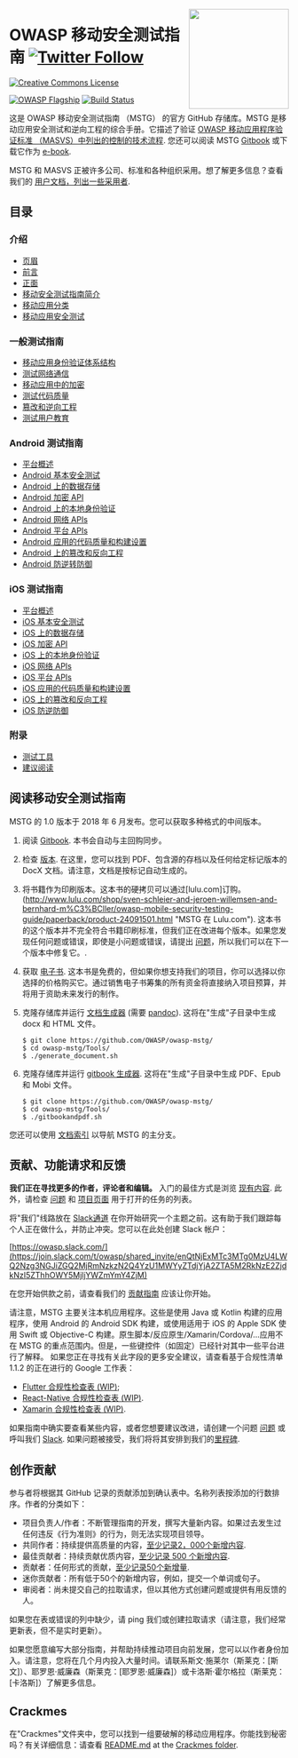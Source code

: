 <a href="https://leanpub.com/mobile-security-testing-guide"><img width=180px align="right" style="float: right;" src="Document/Images/mstg-cover-release-small.jpg"></a>

# OWASP 移动安全测试指南 [![Twitter Follow](https://img.shields.io/twitter/follow/OWASP_MSTG.svg?style=social&label=Follow)](https://twitter.com/OWASP_MSTG)

[![Creative Commons License](https://licensebuttons.net/l/by-sa/4.0/88x31.png)](https://creativecommons.org/licenses/by-sa/4.0/ "CC BY-SA 4.0")

[![OWASP Flagship](https://img.shields.io/badge/owasp-flagship%20project-48A646.svg)](https://www.owasp.org/index.php/Category:OWASP_Project#tab=Project_Inventory)
[![Build Status](https://travis-ci.com/OWASP/owasp-mstg.svg?branch=master)](https://travis-ci.com/OWASP/owasp-mstg)

这是 OWASP 移动安全测试指南 （MSTG） 的官方 GitHub 存储库。MSTG 是移动应用安全测试和逆向工程的综合手册。它描述了验证 [OWASP 移动应用程序验证标准 （MASVS）中列出的控制的技术流程](https://github.com/OWASP/owasp-masvs "MASVS").
您还可以阅读 MSTG [Gitbook](https://mobile-security.gitbook.io/mobile-security-testing-guide/ "MSTG @ Gitbook") 或下载它作为 [e-book](https://leanpub.com/mobile-security-testing-guide-preview "MSTG as an e-book").

MSTG 和 MASVS 正被许多公司、标准和各种组织采用。想了解更多信息？查看我们的 [用户文档，列出一些采用者](Users.md).

## 目录

### 介绍

- [页眉](Document/0x00-Header.md)
- [前言](Document/Foreword.md)
- [正面](Document/0x02-Frontispiece.md)
- [移动安全测试指南简介](Document/0x03-Overview.md)
- [移动应用分类](Document/0x04a-Mobile-App-Taxonomy.md)
- [移动应用安全测试](Document/0x04b-Mobile-App-Security-Testing.md)

### 一般测试指南

- [移动应用身份验证体系结构](Document/0x04e-Testing-Authentication-and-Session-Management.md)
- [测试网络通信](Document/0x04f-Testing-Network-Communication.md)
- [移动应用中的加密](Document/0x04g-Testing-Cryptography.md)
- [测试代码质量](Document/0x04h-Testing-Code-Quality.md)
- [篡改和逆向工程](Document/0x04c-Tampering-and-Reverse-Engineering.md)
- [测试用户教育](Document/0x04i-Testing-user-interaction.md)

### Android 测试指南

- [平台概述](Document/0x05a-Platform-Overview.md)
- [Android 基本安全测试](Document/0x05b-Basic-Security_Testing.md)
- [Android 上的数据存储](Document/0x05d-Testing-Data-Storage.md)
- [Android 加密 API](Document/0x05e-Testing-Cryptography.md)
- [Android 上的本地身份验证](Document/0x05f-Testing-Local-Authentication.md)
- [Android 网络 APIs](Document/0x05g-Testing-Network-Communication.md)
- [Android 平台 APIs](Document/0x05h-Testing-Platform-Interaction.md)
- [Android 应用的代码质量和构建设置](Document/0x05i-Testing-Code-Quality-and-Build-Settings.md)
- [Android 上的篡改和反向工程](Document/0x05c-Reverse-Engineering-and-Tampering.md)
- [Android 防逆转防御](Document/0x05j-Testing-Resiliency-Against-Reverse-Engineering.md)

### iOS 测试指南

- [平台概述](Document/0x06a-Platform-Overview.md)
- [iOS 基本安全测试](Document/0x06b-Basic-Security-Testing.md)
- [iOS 上的数据存储](Document/0x06d-Testing-Data-Storage.md)
- [iOS 加密 API](Document/0x06e-Testing-Cryptography.md)
- [iOS 上的本地身份验证](Document/0x06f-Testing-Local-Authentication.md)
- [iOS 网络 APIs](Document/0x06g-Testing-Network-Communication.md)
- [iOS 平台 APIs](Document/0x06h-Testing-Platform-Interaction.md)
- [iOS 应用的代码质量和构建设置](Document/0x06i-Testing-Code-Quality-and-Build-Settings.md)
- [iOS 上的篡改和反向工程](Document/0x06c-Reverse-Engineering-and-Tampering.md)
- [iOS 防逆防御](Document/0x06j-Testing-Resiliency-Against-Reverse-Engineering.md)

### 附录

- [测试工具](Document/0x08-Testing-Tools.md)
- [建议阅读](Document/0x09-Suggested-Reading.md)

## 阅读移动安全测试指南

MSTG 的 1.0 版本于 2018 年 6 月发布。您可以获取多种格式的中间版本。

1. 阅读 [Gitbook](https://mobile-security.gitbook.io/mobile-security-testing-guide/ "Gitbook"). 本书会自动与主回购同步。

2. 检查 [版本](https://github.com/OWASP/owasp-mstg/releases "Our releases"). 在这里，您可以找到 PDF、包含源的存档以及任何给定标记版本的 DocX 文档。请注意，文档是按标记自动生成的。

3. 将书籍作为印刷版本。这本书的硬拷贝可以通过[lulu.com]订购。(http://www.lulu.com/shop/sven-schleier-and-jeroen-willemsen-and-bernhard-m%C3%BCller/owasp-mobile-security-testing-guide/paperback/product-24091501.html "MSTG 在 Lulu.com"). 这本书的这个版本并不完全符合书籍印刷标准，但我们正在改进每个版本。如果您发现任何问题或错误，即使是小问题或错误，请提出 [问题](https://github.com/OWASP/owasp-mstg/issues "我们的问题部分")，所以我们可以在下一个版本中修复它。.

4. 获取 [电子书](https://leanpub.com/mobile-security-testing-guide-preview "MSTG as an e-book"). 这本书是免费的，但如果你想支持我们的项目，你可以选择以你选择的价格购买它。通过销售电子书筹集的所有资金将直接纳入项目预算，并将用于资助未来发行的制作。

5. 克隆存储库并运行 [文档生成器](https://github.com/OWASP/owasp-mstg/blob/master/Tools/generate_document.sh "The document generator") (需要 [pandoc](http://pandoc.org "Pandoc")). 这将在"生成"子目录中生成 docx 和 HTML 文件。

    ```shell
    $ git clone https://github.com/OWASP/owasp-mstg/
    $ cd owasp-mstg/Tools/
    $ ./generate_document.sh
    ```

6. 克隆存储库并运行 [gitbook 生成器](https://github.com/OWASP/owasp-mstg/blob/master/Tools/gitbookepubandpdf.sh "Gitbook based"). 这将在"生成"子目录中生成 PDF、Epub 和 Mobi 文件。

    ```shell
    $ git clone https://github.com/OWASP/owasp-mstg/
    $ cd owasp-mstg/Tools/
    $ ./gitbookandpdf.sh
    ```

您还可以使用 [文档索引](https://rawgit.com/OWASP/owasp-mstg/master/Generated/OWASP-MSTG-Table-of-Contents.html "TOC") 以导航 MSTG 的主分支。

## 贡献、功能请求和反馈

**我们正在寻找更多的作者，评论者和编辑。** 入门的最佳方式是浏览 [现有内容](https://mobile-security.gitbook.io/mobile-security-testing-guide/ "existing content"). 此外，请检查 [问题](https://github.com/OWASP/owasp-mstg/issues "our issues section") 和 [项目页面](https://github.com/OWASP/owasp-mstg/projects/2 "The MSTG Project") 用于打开的任务的列表。

将"我们"线路放在 [Slack通道](https://app.slack.com/client/T04T40NHX/C1M6ZVC6S "Come to our Slack!") 在你开始研究一个主题之前。这有助于我们跟踪每个人正在做什么，并防止冲突。您可以在此处创建 Slack 帐户：

[https://owasp.slack.com/](https://join.slack.com/t/owasp/shared_invite/enQtNjExMTc3MTg0MzU4LWQ2Nzg3NGJiZGQ2MjRmNzkzN2Q4YzU1MWYyZTdjYjA2ZTA5M2RkNzE2ZjdkNzI5ZThhOWY5MjljYWZmYmY4ZjM)

在您开始供款之前，请查看我们的 [贡献指南](https://github.com/OWASP/owasp-mstg/blob/master/CONTRIBUTING.md "Contribution Guide") 应该让你开始。

请注意，MSTG 主要关注本机应用程序。这些是使用 Java 或 Kotlin 构建的应用程序，使用 Android 的 Android SDK 构建，或使用适用于 iOS 的 Apple SDK 使用 Swift 或 Objective-C 构建。原生脚本/反应原生/Xamarin/Cordova/...应用不在 MSTG 的重点范围内。但是，一些键控件（如固定）已经针对其中一些平台进行了解释。
如果您正在寻找有关此字段的更多安全建议，请查看基于合规性清单 1.1.2 的正在进行的 Google 工作表：

- [Flutter 合规性检查表 (WIP)](https://drive.google.com/open?id=1wHK3VI1cU1xmYrCu9yb5OHKUEeLIPSkC "Flutter Compliancy Checklist");
- [React-Native 合规性检查表 (WIP)](https://drive.google.com/open?id=1P5FZ_Bup5eSPOmkePZA8cIpKGOKvngkN "React-Native Compliancy Checklist").
- [Xamarin 合规性检查表 (WIP)](https://drive.google.com/open?id=1UL1yLRREJwXfe0HlrcX-IuvPYQM7lTtG "Xamarin Compliancy Checklist").

如果指南中确实要查看某些内容，或者您想要建议改进，请创建一个问题 [问题](https://github.com/OWASP/owasp-mstg/issues "Issue") 或呼叫我们 [Slack](https://app.slack.com/client/T04T40NHX/C1M6ZVC6S "Come to our Slack!").
如果问题被接受，我们将将其安排到我们的[里程碑](https://github.com/OWASP/owasp-mstg/milestones "Milestones").

## 创作贡献

参与者将根据其 GitHub 记录的贡献添加到确认表中。名称列表按添加的行数排序。作者的分类如下：

- 项目负责人/作者：不断管理指南的开发，撰写大量新内容。如果过去发生过任何违反《行为准则》的行为，则无法实现项目领导。
- 共同作者：持续提供高质量的内容，[至少记录2，000个新增内容](https://github.com/OWASP/owasp-mstg/graphs/contributors "Co-author").
- 最佳贡献者：持续贡献优质内容，[至少记录 500 个新增内容](https://github.com/OWASP/owasp-mstg/graphs/contributors "Top Contributor").
- 贡献者：任何形式的贡献，[至少记录50个新增量](https://github.com/OWASP/owasp-mstg/graphs/contributors "Contributor").
- 迷你贡献者：所有低于50个的新增内容，例如，提交一个单词或句子。
- 审阅者：尚未提交自己的拉取请求，但以其他方式创建问题或提供有用反馈的人。

如果您在表或错误的列中缺少，请 ping 我们或创建拉取请求（请注意，我们经常更新表，但不是实时更新）。

如果您愿意编写大部分指南，并帮助持续推动项目向前发展，您可以以作者身份加入。请注意，您将在几个月内投入大量时间。请联系斯文·施莱尔（斯莱克：[斯文]）、耶罗恩·威廉森（斯莱克：[耶罗恩·威廉森]）或卡洛斯·霍尔格拉（斯莱克：[卡洛斯]）了解更多信息。

## Crackmes

在"Crackmes"文件夹中，您可以找到一组要破解的移动应用程序。你能找到秘密吗？有关详细信息：请查看 [README.md](https://github.com/OWASP/owasp-mstg/blob/master/Crackmes/README.md "Crackmes readme") at the [Crackmes folder](https://github.com/OWASP/owasp-mstg/blob/master/Crackmes "Crackmes folder").
